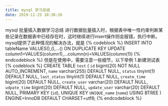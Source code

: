 ```yaml
---
title: mysql 学习总结
date: 2019-11-25 10:38:26
---
```

mysql 批量插入数据学习总结
进行数据批量插入时，根据表中唯一性约束判断某些记录在数据表中已经存在时，这时继续进行insert操作则会报错，执行中断。
mysql提供了此种情况的解决办法，就是 
{% codeblock %}
INSERT INTO tableName VALUES(),(),...() ON DUPLICATE KEY UPDATE column1=VALUES(column1),...column(n)=VALUES(column(1))
{% endcodeblock %}
但是在使用中，需要注意一些细节，以下举例
1.新建测试表
{% codeblock %}
CREATE TABLE `test` (
  `id` bigint(20) NOT NULL AUTO_INCREMENT,
  `name` varchar(255) DEFAULT NULL,
  `status` tinyint(1) DEFAULT NULL,
  `last_status` tinyint(1) DEFAULT NULL,
  `create_time` bigint(20) DEFAULT NULL,
  `create_user` varchar(20) DEFAULT NULL,
  `udpate_time` bigint(20) DEFAULT NULL,
  `update_user` varchar(20) DEFAULT NULL,
  PRIMARY KEY (`id`),
  UNIQUE KEY `UNIQUE_name` (`name`) USING BTREE
) ENGINE=InnoDB DEFAULT CHARSET=utf8;
{% endcodeblock %}
